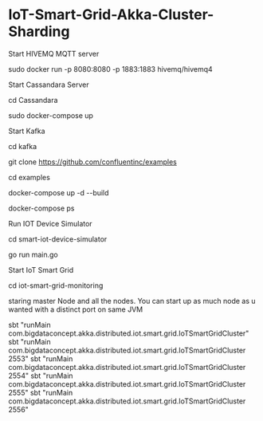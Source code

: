 # IoT-Smart-Grid-Akka-Cluster-Sharding


Start HIVEMQ MQTT server

sudo docker run -p 8080:8080 -p 1883:1883 hivemq/hivemq4

Start Cassandara Server

cd Cassandara <br>

sudo docker-compose up

Start  Kafka 

cd kafka

git clone https://github.com/confluentinc/examples

cd examples

docker-compose up -d --build

docker-compose ps

Run IOT Device Simulator

cd smart-iot-device-simulator 

go run main.go

Start IoT Smart Grid

cd iot-smart-grid-monitoring

staring master Node and all the nodes. You can start up as much node as u wanted with a distinct port on same JVM

sbt "runMain com.bigdataconcept.akka.distributed.iot.smart.grid.IoTSmartGridCluster" 
sbt "runMain com.bigdataconcept.akka.distributed.iot.smart.grid.IoTSmartGridCluster 2553"
sbt "runMain com.bigdataconcept.akka.distributed.iot.smart.grid.IoTSmartGridCluster 2554"
sbt "runMain com.bigdataconcept.akka.distributed.iot.smart.grid.IoTSmartGridCluster 2555"
sbt "runMain com.bigdataconcept.akka.distributed.iot.smart.grid.IoTSmartGridCluster 2556"



